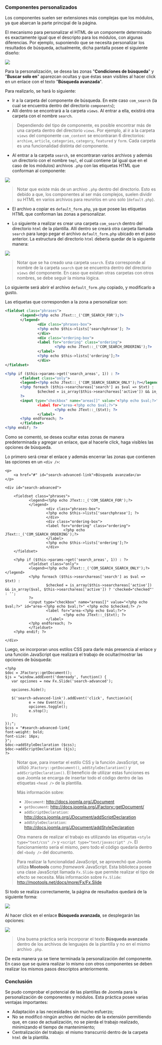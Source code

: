 ﻿

### Componentes personalizados

Los componentes suelen ser extensiones más complejas que los módulos, ya que abarcan la parte principal de la página.

El mecanismo para personalizar el HTML de un componente determinado es exactamente igual que el descripto para los módulos, con algunas diferencias. Por ejemplo, suponiendo que se necesita personalizar los resultados de búsqueda, actualmente, dicha pantalla posee el siguiente diseño:

![](incluir/figuras/image50.png)

Para la personalización, se desea las zonas "**Condiciones de búsqueda**" y "**Buscar solo en**" aparezcan ocultas y que éstas sean visibles al hacer click en un enlace con el texto "**Búsqueda avanzada**".

Para realizarlo, se hará lo siguiente:


* Ir a la carpeta del componente de búsqueda. En este caso `com_search` (la cual se encuentra dentro del directorio `components`);
* Allí dentro se encontrará a la carpeta `views`. Al entrar a ella, existirá otra carpeta con el nombre `search`.


>Dependiendo del tipo de componente, es posible encontrar más de una carpeta dentro del directorio `views`. Por ejemplo, al ir a la carpeta `views` del componente `com_content` se encontraran 6 directorios: `archive`, `article`, `categories`, `category`, `featured` y `form`. Cada carpeta es una funcionalidad distinta del componente.


* Al entrar a la carpeta `search`, se encontraran varios archivos y además un directorio con el nombre `tmpl`, el cual contiene (al igual que en el caso de los módulos) archivos `.php` con las etiquetas HTML que conforman al componente:


![](incluir/figuras/image13.png)


>Notar que existe más de un archivo `.php` dentro del directorio. Esto es debido a que, los componentes al ser más complejos, suelen dividir su HTML en varios archivos para reunirlos en uno solo (`default.php`).


* El archivo a copiar es `default_form.php`, ya que posee las etiquetas HTML que conforman las zonas a personalizar.

* Lo siguiente a realizar es crear una carpeta `com_search` dentro del directorio `html` de la plantilla. Allí dentro se creará otra carpeta llamada `search` para luego pegar el archivo `default_form.php` ubicado en el paso anterior. La estructura del directorio `html` debería quedar de la siguiente manera:


![](incluir/figuras/image12.png)


>Notar que se ha creado una carpeta `search`. Esta corresponde al nombre de la carpeta `search` que se encuentra dentro del directorio `views` del componente. En caso que existan otras carpetas con otros nombres, se debe seguir la misma lógica.


Lo siguiente será abrir el archivo `default_form.php` copiado, y modificarlo a gusto.

Las etiquetas que corresponden a la zona a personalizar son:


~~~~~~~~~{.xml .numberLines}
<fieldset class="phrases">
       <legend><?php echo JText::_('COM_SEARCH_FOR');?>
       </legend>
               <div class="phrases-box">
               <?php echo $this->lists['searchphrase']; ?>
               </div>
               <div class="ordering-box">
               <label for="ordering" class="ordering">
                       <?php echo JText::_('COM_SEARCH_ORDERING');?>
               </label>
               <?php echo $this->lists['ordering'];?>
               </div>
</fieldset>

<?php if ($this->params->get('search_areas', 1)) : ?>
       <fieldset class="only">
       <legend><?php echo JText::_('COM_SEARCH_SEARCH_ONLY');?></legend>
       <?php foreach ($this->searchareas['search'] as $val => $txt) :
               $checked = is_array($this->searchareas['active']) && in_array($val, $this->searchareas['active']) ? 'checked="checked"' : '';
       ?>
       <input type="checkbox" name="areas[]" value="<?php echo $val;?>" id="area-<?php echo $val;?>" <?php echo $checked;?> />
               <label for="area-<?php echo $val;?>">
                       <?php echo JText::_($txt); ?>
               </label>
       <?php endforeach; ?>
       </fieldset>
<?php endif; ?>
~~~~~~~~~~~~~~~~~~~~~~~~~~~~


Como se comentó, se desea ocultar estas zonas de manera predeterminada y agregar un enlace, que al hacerle click, haga visibles las opciones de búsqueda.

Lo primero será crear el enlace y además encerrar las zonas que contienen las opciones en un `<div />`:


~~~~~~~~~{.php .numberLines}
<p>
	<a href="#" id="search-advanced-link">Búsqueda avanzada</a>
</p>

<div id="search-advanced">

	<fieldset class="phrases">
	       <legend><?php echo JText::_('COM_SEARCH_FOR');?>
	       </legend>
	               <div class="phrases-box">
	               <?php echo $this->lists['searchphrase']; ?>
	               </div>
	               <div class="ordering-box">
	               <label for="ordering" class="ordering">
	                       <?php echo JText::_('COM_SEARCH_ORDERING');?>
	               </label>
	               <?php echo $this->lists['ordering'];?>
	               </div>
	</fieldset>
	
	<?php if ($this->params->get('search_areas', 1)) : ?>
	       <fieldset class="only">
	       <legend><?php echo JText::_('COM_SEARCH_SEARCH_ONLY');?></legend>
	       <?php foreach ($this->searchareas['search'] as $val => $txt) :
	               $checked = is_array($this->searchareas['active']) && in_array($val, $this->searchareas['active']) ? 'checked="checked"' : '';
	       ?>
	       <input type="checkbox" name="areas[]" value="<?php echo $val;?>" id="area-<?php echo $val;?>" <?php echo $checked;?> />
	               <label for="area-<?php echo $val;?>">
	                       <?php echo JText::_($txt); ?>
	               </label>
	       <?php endforeach; ?>
	       </fieldset>
	<?php endif; ?>

</div>
~~~~~~~~~~~~~~~~~~~~~~~~~~~~


Luego, se incorporan unos estilos CSS para darle más presencia al enlace y una función JavaScript que realizará el trabajo de ocultar/mostrar las opciones de búsqueda:


~~~~~~~~~{.php .numberLines}
<?php
$doc = JFactory::getDocument();
$js = "window.addEvent('domready', function() {
   var opciones = new Fx.Slide('search-advanced');
   
   opciones.hide();
   
   $('search-advanced-link').addEvent('click', function(e){
           e = new Event(e);
           opciones.toggle();
           e.stop();
   });
   
});";
$css = "#search-advanced-link{
font-weight: bold;
font-size: 16px;
}";
$doc->addStyleDeclaration ($css);
$doc->addScriptDeclaration ($js);
?>
~~~~~~~~~~~~~~~~~~~~~~~~~~~~


>Notar que, para insertar el estilo CSS y la función JavaScript, se utilizó `JFactory::getDocument()`, `addStyleDeclaration()` y `addScriptDeclaration()`. El beneficio de utilizar estas funciones es que Joomla se encarga de insertar todo el código dentro de las etiquetas `<head />` de la plantilla. 
>
>Más información sobre:
>
>* `JDocument`: <http://docs.joomla.org/JDocument>
>* `getDocument`: <http://docs.joomla.org/JFactory::getDocument/>
>* `addScriptDeclaration`: <http://docs.joomla.org/JDocument/addScriptDeclaration>
>* `addStyleDeclaration`: <http://docs.joomla.org/JDocument/addStyleDeclaration>
>
>Otra manera de realizar el trabajo es utilizando las etiquetas `<style type="text/css" />` y `<script type="text/javascript" />`. El funcionamiento sería el mismo, pero todo el código quedaría dentro del `<body />` del documento.


>Para realizar la funcionalidad JavaScript, se aprovechó que Joomla utiliza **Mootools** como *framework* JavaScript. Esta biblioteca posee una clase JavaScript llamada `Fx.Slide` que permite realizar el tipo de efecto se necesita. Más información sobre `Fx.Slide`: <http://mootools.net/docs/more/Fx/Fx.Slide>


Si todo se realiza correctamente, la página de resultados quedará de la siguiente forma:

![](incluir/figuras/image15.png)

Al hacer click en el enlace **Búsqueda avanzada**, se desplegarán las opciones:

![](incluir/figuras/image19.png)


>Una buena práctica sería incorporar el texto **Búsqueda avanzada** dentro de los archivos de lenguajes de la plantilla y no en el mismo archivo `.php`.


De esta manera ya se tiene terminada la personalización del componente. En caso que se quiera realizar lo mismo con otros componentes se deben realizar los mismos pasos descriptos anteriormente.


### Conclusión

Se pudo comprobar el potencial de las plantillas de Joomla para la personalización de componentes y módulos. Esta práctica posee varias ventajas importantes:


* Adaptación a las necesidades sin mucho esfuerzo;
* No se modificó ningún archivo del núcleo de la extensión permitiendo que, en caso de actualización, no se pierda el trabajo realizado, minimizando el tiempo de mantenimiento;
* Centralización del trabajo: el mismo transcurrió dentro de la carpeta `html` de la plantilla.

